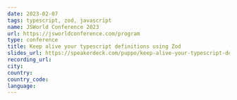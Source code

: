 ```yaml
---
date: 2023-02-07
tags: typescript, zod, javascript
name: JSWorld Conference 2023
url: https://jsworldconference.com/program
type: conference
title: Keep alive your typescript definitions using Zod
slides_url: https://speakerdeck.com/puppo/keep-alive-your-typescript-definitions-using-zod
recording_url:
city:
country:
country_code:
language:
---
```

